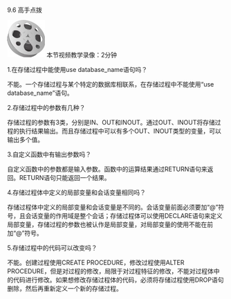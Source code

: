 ### 
  9.6 高手点拨


<img class="my_markdown" class="h-pic" src="../images/Figure-0287-213.jpg" style="width:87px;  height: 86px; "/> 本节视频教学录像：2分钟

1.在存储过程中能使用use database_name语句吗？

不能。一个存储过程与某个特定的数据库相联系，在存储过程中不能使用“use database_name”语句。

2.存储过程中的参数有几种？

存储过程的参数有3类，分别是IN、OUT和INOUT。通过OUT、INOUT将存储过程的执行结果输出。而且存储过程中可以有多个OUT、INOUT类型的变量，可以输出多个值。

3.自定义函数中有输出参数吗？

自定义函数中的参数都是输入参数。函数中的运算结果通过RETURN语句来返回。RETURN语句只能返回一个结果。

4.存储过程体中定义的局部变量和会话变量相同吗？

存储过程体中定义的局部变量和会话变量是不同的。会话变量前面必须要加“@”符号，且会话变量的作用域是整个会话；存储过程体可以使用DECLARE语句来定义局部变量，存储过程的参数也被认作是局部变量，对局部变量的使用不能在前加“@”符号。

5.存储过程中的代码可以改变吗？

不能。创建过程使用CREATE PROCEDURE，修改过程使用ALTER PROCEDURE，但是对过程的修改，局限于对过程特征的修改，不能对过程体中的代码进行修改。如果想修改存储过程体的代码，必须将存储过程使用DROP语句删除，然后再重新定义一个新的存储过程。

